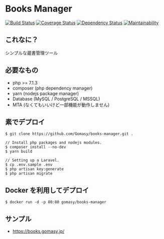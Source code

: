 Books Manager
============
[![Build Status](https://travis-ci.org/Gomasy/books-manager.svg?branch=master)](https://travis-ci.org/Gomasy/books-manager)
[![Coverage Status](https://coveralls.io/repos/github/Gomasy/books-manager/badge.svg?branch=master)](https://coveralls.io/github/Gomasy/books-manager?branch=master)
[![Dependency Status](https://gemnasium.com/badges/github.com/Gomasy/books-manager.svg)](https://gemnasium.com/github.com/Gomasy/books-manager)
[![Maintainability](https://api.codeclimate.com/v1/badges/c07e881ac5b0fe7a7c2d/maintainability)](https://codeclimate.com/github/Gomasy/books-manager/maintainability)

## これなに？
シンプルな蔵書管理ツール

## 必要なもの
* php >= 7.1.3
* composer (php dependency manager)
* yarn (nodejs package manager)
* Database (MySQL / PostgreSQL / MSSQL)
* MTA (なくてもいいけど一部機能が動作しません)

## 素でデプロイ
    $ git clone https://github.com/Gomasy/books-manager.git .

    // Install php packages and nodejs modules.
    $ composer install --no-dev
    $ yarn build

    // Setting up a Laravel.
    $ cp .env.sample .env
    $ php artisan key:generate
    $ php artisan migrate

## Docker を利用してデプロイ
    $ docker run -d -p 80:80 gomasy/books-manager

## サンプル
* https://books.gomasy.jp/
